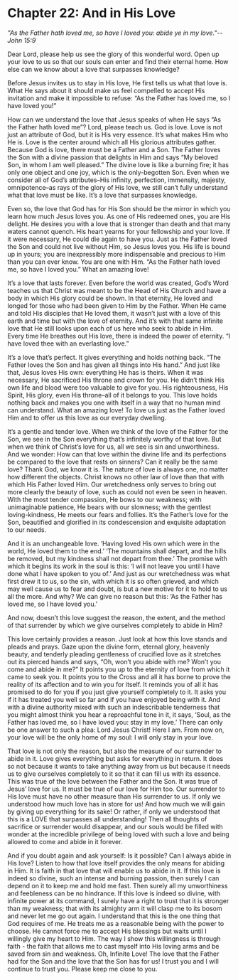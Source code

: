 # Chapter 22: And in His Love

_"As the Father hath loved me, so have I loved you: abide ye in my love."--John 15:9_

Dear Lord, please help us see the glory of this wonderful word. Open up your love to us so that our souls can enter and find their eternal home. How else can we know about a love that surpasses knowledge?

Before Jesus invites us to stay in His love, He first tells us what that love is. What He says about it should make us feel compelled to accept His invitation and make it impossible to refuse: “As the Father has loved me, so I have loved you!”

How can we understand the love that Jesus speaks of when He says “As the Father hath loved me”? Lord, please teach us. God is love. Love is not just an attribute of God, but it is His very essence. It’s what makes Him who He is. Love is the center around which all His glorious attributes gather. Because God is love, there must be a Father and a Son. The Father loves the Son with a divine passion that delights in Him and says “My beloved Son, in whom I am well pleased.” The divine love is like a burning fire; it has only one object and one joy, which is the only-begotten Son. Even when we consider all of God’s attributes–His infinity, perfection, immensity, majesty, omnipotence–as rays of the glory of His love, we still can’t fully understand what that love must be like. It’s a love that surpasses knowledge.

Even so, the love that God has for His Son should be the mirror in which you learn how much Jesus loves you. As one of His redeemed ones, you are His delight. He desires you with a love that is stronger than death and that many waters cannot quench. His heart yearns for your fellowship and your love. If it were necessary, He could die again to have you. Just as the Father loved the Son and could not live without Him, so Jesus loves you. His life is bound up in yours; you are inexpressibly more indispensable and precious to Him than you can ever know. You are one with Him. “As the Father hath loved me, so have I loved you.” What an amazing love!

It’s a love that lasts forever. Even before the world was created, God’s Word teaches us that Christ was meant to be the Head of His Church and have a body in which His glory could be shown. In that eternity, He loved and longed for those who had been given to Him by the Father. When He came and told His disciples that He loved them, it wasn’t just with a love of this earth and time but with the love of eternity. And it’s with that same infinite love that He still looks upon each of us here who seek to abide in Him. Every time He breathes out His love, there is indeed the power of eternity. “I have loved thee with an everlasting love.”

It’s a love that’s perfect. It gives everything and holds nothing back. “The Father loves the Son and has given all things into His hand.” And just like that, Jesus loves His own: everything He has is theirs. When it was necessary, He sacrificed His throne and crown for you. He didn’t think His own life and blood were too valuable to give for you. His righteousness, His Spirit, His glory, even His throne–all of it belongs to you. This love holds nothing back and makes you one with itself in a way that no human mind can understand. What an amazing love! To love us just as the Father loved Him and to offer us this love as our everyday dwelling.

It’s a gentle and tender love. When we think of the love of the Father for the Son, we see in the Son everything that’s infinitely worthy of that love. But when we think of Christ’s love for us, all we see is sin and unworthiness. And we wonder: How can that love within the divine life and its perfections be compared to the love that rests on sinners? Can it really be the same love? Thank God, we know it is. The nature of love is always one, no matter how different the objects. Christ knows no other law of love than that with which His Father loved Him. Our wretchedness only serves to bring out more clearly the beauty of love, such as could not even be seen in heaven. With the most tender compassion, He bows to our weakness; with unimaginable patience, He bears with our slowness; with the gentlest loving-kindness, He meets our fears and follies. It’s the Father’s love for the Son, beautified and glorified in its condescension and exquisite adaptation to our needs.

And it is an unchangeable love. ‘Having loved His own which were in the world, He loved them to the end.’ ‘The mountains shall depart, and the hills be removed, but my kindness shall not depart from thee.’ The promise with which it begins its work in the soul is this: ‘I will not leave you until I have done what I have spoken to you of.’ And just as our wretchedness was what first drew it to us, so the sin, with which it is so often grieved, and which may well cause us to fear and doubt, is but a new motive for it to hold to us all the more. And why? We can give no reason but this: ‘As the Father has loved me, so I have loved you.’

And now, doesn’t this love suggest the reason, the extent, and the method of that surrender by which we give ourselves completely to abide in Him?

This love certainly provides a reason. Just look at how this love stands and pleads and prays. Gaze upon the divine form, eternal glory, heavenly beauty, and tenderly pleading gentleness of crucified love as it stretches out its pierced hands and says, “Oh, won’t you abide with me? Won’t you come and abide in me?” It points you up to the eternity of love from which it came to seek you. It points you to the Cross and all it has borne to prove the reality of its affection and to win you for itself. It reminds you of all it has promised to do for you if you just give yourself completely to it. It asks you if it has treated you well so far and if you have enjoyed being with it. And with a divine authority mixed with such an indescribable tenderness that you might almost think you hear a reproachful tone in it, it says, ‘Soul, as the Father has loved me, so I have loved you: stay in my love.’ There can only be one answer to such a plea: Lord Jesus Christ! Here I am. From now on, your love will be the only home of my soul: I will only stay in your love.

That love is not only the reason, but also the measure of our surrender to abide in it. Love gives everything but asks for everything in return. It does so not because it wants to take anything away from us but because it needs us to give ourselves completely to it so that it can fill us with its essence. This was true of the love between the Father and the Son. It was true of Jesus’ love for us. It must be true of our love for Him too. Our surrender to His love must have no other measure than His surrender to us. If only we understood how much love has in store for us! And how much we will gain by giving up everything for its sake! Or rather, if only we understood that this is a LOVE that surpasses all understanding! Then all thoughts of sacrifice or surrender would disappear, and our souls would be filled with wonder at the incredible privilege of being loved with such a love and being allowed to come and abide in it forever.

And if you doubt again and ask yourself: Is it possible? Can I always abide in His love? Listen to how that love itself provides the only means for abiding in Him. It is faith in that love that will enable us to abide in it. If this love is indeed so divine, such an intense and burning passion, then surely I can depend on it to keep me and hold me fast. Then surely all my unworthiness and feebleness can be no hindrance. If this love is indeed so divine, with infinite power at its command, I surely have a right to trust that it is stronger than my weakness; that with its almighty arm it will clasp me to its bosom and never let me go out again. I understand that this is the one thing that God requires of me. He treats me as a reasonable being with the power to choose. He cannot force me to accept His blessings but waits until I willingly give my heart to Him. The way I show this willingness is through faith - the faith that allows me to cast myself into His loving arms and be saved from sin and weakness. Oh, Infinite Love! The love that the Father had for the Son and the love that the Son has for us! I trust you and I will continue to trust you. Please keep me close to you.
